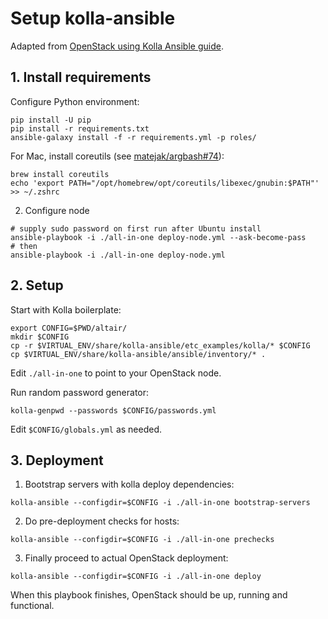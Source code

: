 # Setup kolla-ansible

Adapted from [OpenStack using Kolla Ansible guide](https://docs.openstack.org/kolla-ansible/xena/user/quickstart.html).


## 1. Install requirements

Configure Python environment:

```shell
pip install -U pip
pip install -r requirements.txt
ansible-galaxy install -f -r requirements.yml -p roles/
```

For Mac, install coreutils (see [matejak/argbash#74](https://github.com/matejak/argbash/issues/74)):

```shell
brew install coreutils
echo 'export PATH="/opt/homebrew/opt/coreutils/libexec/gnubin:$PATH"' >> ~/.zshrc
```


2. Configure node

```shell
# supply sudo password on first run after Ubuntu install
ansible-playbook -i ./all-in-one deploy-node.yml --ask-become-pass
# then
ansible-playbook -i ./all-in-one deploy-node.yml
```


## 2. Setup

Start with Kolla boilerplate:

```shell
export CONFIG=$PWD/altair/
mkdir $CONFIG
cp -r $VIRTUAL_ENV/share/kolla-ansible/etc_examples/kolla/* $CONFIG
cp $VIRTUAL_ENV/share/kolla-ansible/ansible/inventory/* .
```

Edit `./all-in-one` to point to your OpenStack node.

Run random password generator:

```shell
kolla-genpwd --passwords $CONFIG/passwords.yml
```

Edit `$CONFIG/globals.yml` as needed.


## 3. Deployment

1. Bootstrap servers with kolla deploy dependencies:

```shell
kolla-ansible --configdir=$CONFIG -i ./all-in-one bootstrap-servers
```

2. Do pre-deployment checks for hosts:

```shell
kolla-ansible --configdir=$CONFIG -i ./all-in-one prechecks
```

3. Finally proceed to actual OpenStack deployment:

```shell
kolla-ansible --configdir=$CONFIG -i ./all-in-one deploy
```

When this playbook finishes, OpenStack should be up, running and functional.
